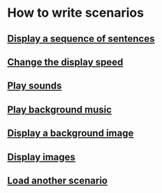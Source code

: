 How to write scenarios
================================================================================

[Display a sequence of sentences](display_a_sequence_of_sentences.md)
--------------------------------------------------------------------------------

[Change the display speed](change_the_display_speed.md)
--------------------------------------------------------------------------------

[Play sounds](play_sounds.md)
--------------------------------------------------------------------------------

[Play background music](play_background_music.md)
--------------------------------------------------------------------------------

[Display a background image](display_a_background_image.md)
--------------------------------------------------------------------------------

[Display images](display_images.md)
--------------------------------------------------------------------------------

[Load another scenario](load_another_scenario.md)
--------------------------------------------------------------------------------
